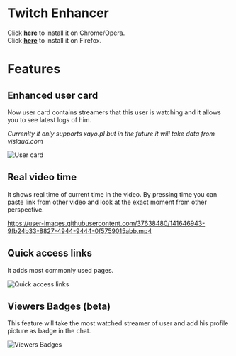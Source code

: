 # Twitch Enhancer

Click **[here](https://chrome.google.com/webstore/detail/xayopl/knaodoefkjbgmmilogebghadhmnphjih)** to install it on Chrome/Opera.  
Click **[here](https://addons.mozilla.org/pl/firefox/addon/twitch-enhancer/)** to install it on Firefox.  

# Features

## Enhanced user card
Now user card contains streamers that this user is watching and it allows you to see latest logs of him.

*Currenlty it only supports xayo.pl but in the future it will take data from vislaud.com*

![User card](https://user-images.githubusercontent.com/37638480/146066924-ee13ad7f-6e6e-40e6-b4b3-7edf3b7bed1e.png)


## Real video time
It shows real time of current time in the video. By pressing time you can paste link from other video and look at the exact moment from other perspective.
     
https://user-images.githubusercontent.com/37638480/141646943-9fb24b33-8827-4944-9444-0f5759015abb.mp4

## Quick access links
It adds most commonly used pages.

![Quick access links](https://user-images.githubusercontent.com/37638480/146066797-a35e2cbd-22c5-4c47-8113-a61ff0da5f90.png)



## Viewers Badges (beta)
This feature will take the most watched streamer of user and add his profile picture as badge in the chat.

![Viewers Badges](https://user-images.githubusercontent.com/37638480/146066598-cae5a047-6be1-48d0-865d-65d3fb1f5fc1.png)
